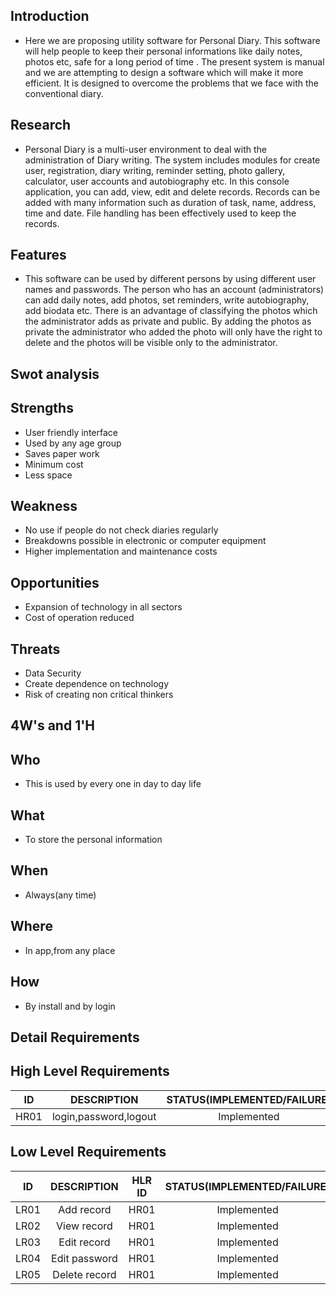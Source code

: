 ## Introduction

*  Here we are proposing utility software for Personal Diary. This software will help people to keep their personal informations like daily notes, photos etc, safe for a long period of time . The present system is manual and we are attempting to design a software which will make it more efficient. It is designed to overcome the problems that we face with the conventional diary.

## Research

*  Personal Diary is a multi-user environment to deal with the administration of Diary writing. The system includes modules for create user, registration, diary writing, reminder setting, photo gallery, calculator, user accounts and autobiography etc.
In this console application, you can add, view, edit and delete records. Records can be added with many information such as duration of task, name, address, time and date. File handling has been effectively used to keep the records.

## Features

*  This software can be used by different persons by using different user names and passwords. The person who has an account (administrators) can add daily notes, add photos, set reminders, write autobiography, add biodata etc. There is an advantage of classifying the photos which the administrator adds as private and public. By adding the photos as private the administrator who added the photo will only have the right to delete and the photos will be visible only to the administrator.

## Swot analysis
## Strengths
*  User friendly interface
*  Used by any age group
*  Saves paper work
*  Minimum cost
*  Less space

## Weakness
*  No use if people do not check diaries regularly
*  Breakdowns possible in electronic or computer equipment
*  Higher implementation and maintenance costs

## Opportunities
*  Expansion of technology in all sectors
*  Cost of operation reduced

## Threats
*  Data Security
*  Create dependence on technology
*  Risk of creating non critical thinkers

## 4W's and 1'H
## Who
*  This is used by every one in day to day life
## What
*  To store the personal information
## When
*  Always(any time)
## Where
*  In app,from any place
## How
*  By install and by login

## Detail Requirements
## High Level Requirements
| ID | DESCRIPTION | STATUS(IMPLEMENTED/FAILURE) |
| :--: | :---: | :----:| 
| HR01 | login,password,logout | Implemented |

## Low Level Requirements
| ID | DESCRIPTION | HLR ID | STATUS(IMPLEMENTED/FAILURE) |
| :--:| :---: | :---: | :----: |
| LR01 | Add record | HR01 | Implemented |
| LR02 | View record | HR01 | Implemented |
| LR03 | Edit record | HR01 | Implemented |
| LR04 | Edit password | HR01 | Implemented |
| LR05 | Delete record | HR01 | Implemented |
